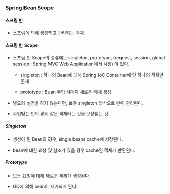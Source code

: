 ### Spring Bean Scope

#### 스프링 빈

* 스프링에 의해 생성되고 관리되는 객체

#### 스프링 빈 Scope

* 스프링 빈 Scope의 종류에는 singleton, prototype, (request, session, global session : Spring MVC Web Application에서 사용) 이 있다.
  
  * singleton : 하나의 Bean에 대해 Spring IoC Container에 단 하나의 객체만 존재
  
  * prototype : Bean 주입 시마다 새로운 객체 생성

* 별도의 설정을 하지 않는다면, 보통 singleton 방식으로 빈이 관리된다.

* 주입받는 빈의 경우 같은 객체라는 것을 보장받는 것.

##### Singleton

* 생성이 된 Bean의 경우, single beans cache에 저장된다. 

* bean에 대한 요청 및 참조가 있을 경우 cache된 객체가 반환된다.

##### Prototype

* 모든 요청에 대해 새로운 객체가 생성된다.

* GC에 의해 bean이 제거되게 된다.


